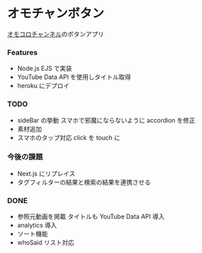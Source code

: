 # オモチャンボタン

[オモコロチャンネル](https://www.youtube.com/channel/UCOx-oLP9tOhiYwSK_m-yVxA)のボタンアプリ

### Features

- Node.js EJS で実装
- YouTube Data API を使用しタイトル取得
- heroku にデプロイ

### TODO

- sideBar の挙動 スマホで邪魔にならないように accordion を修正
- 素材追加
- スマホのタップ対応 click を touch に

### 今後の課題

- Next.js にリプレイス
- タグフィルターの結果と検索の結果を連携させる

### DONE

- 参照元動画を掲載 タイトルも YouTube Data API 導入
- analytics 導入
- ソート機能
- whoSaid リスト対応
